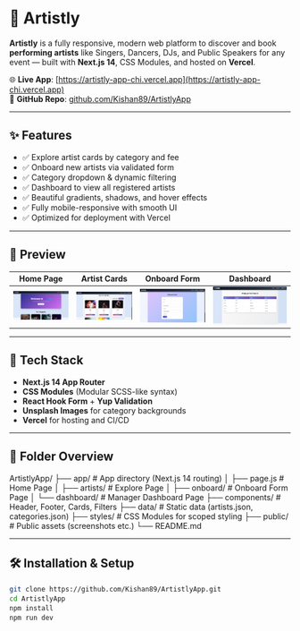 # 🎨 Artistly

**Artistly** is a fully responsive, modern web platform to discover and book **performing artists** like Singers, Dancers, DJs, and Public Speakers for any event — built with **Next.js 14**, CSS Modules, and hosted on **Vercel**.

🌐 **Live App**: [https://artistly-app-chi.vercel.app](https://artistly-app-chi.vercel.app)  
📂 **GitHub Repo**: [github.com/Kishan89/ArtistlyApp](https://github.com/Kishan89/ArtistlyApp)

---

## ✨ Features

- ✅ Explore artist cards by category and fee
- ✅ Onboard new artists via validated form
- ✅ Category dropdown & dynamic filtering
- ✅ Dashboard to view all registered artists
- ✅ Beautiful gradients, shadows, and hover effects
- ✅ Fully mobile-responsive with smooth UI
- ✅ Optimized for deployment with Vercel

---

## 📸 Preview

| Home Page                        | Artist Cards                         | Onboard Form                        | Dashboard                                  |
| -------------------------------- | ------------------------------------ | ----------------------------------- | ------------------------------------------ |
| ![Home](public/screens/home.png) | ![Cards](public/screens/Artists.png) | ![Form](public/screens/onboard.png) | ![Dashboard](public/screens/dashboard.png) |

---

## 🚀 Tech Stack

- **Next.js 14 App Router**
- **CSS Modules** (Modular SCSS-like syntax)
- **React Hook Form** + **Yup Validation**
- **Unsplash Images** for category backgrounds
- **Vercel** for hosting and CI/CD

---

## 📁 Folder Overview

ArtistlyApp/
├── app/ # App directory (Next.js 14 routing)
│ ├── page.js # Home Page
│ ├── artists/ # Explore Page
│ ├── onboard/ # Onboard Form Page
│ └── dashboard/ # Manager Dashboard Page
├── components/ # Header, Footer, Cards, Filters
├── data/ # Static data (artists.json, categories.json)
├── styles/ # CSS Modules for scoped styling
├── public/ # Public assets (screenshots etc.)
└── README.md

---

## 🛠️ Installation & Setup

```bash
git clone https://github.com/Kishan89/ArtistlyApp.git
cd ArtistlyApp
npm install
npm run dev
```
